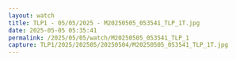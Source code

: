 ```yaml
---
layout: watch
title: TLP1 - 05/05/2025 - M20250505_053541_TLP_1T.jpg
date: 2025-05-05 05:35:41
permalink: /2025/05/05/watch/M20250505_053541_TLP_1
capture: TLP1/2025/202505/20250504/M20250505_053541_TLP_1T.jpg
---
```

